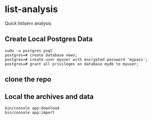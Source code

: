 # list-analysis
Quick listserv analysis


## Create Local Postgres Data

    sudo -u postgres psql
    postgres=# create database news;
    postgres=# create user myuser with encrypted password 'mypass';
    postgres=# grant all privileges on database mydb to myuser;
    
    
## clone the repo

## Local the archives and data

    bin/console app:download
    bin/console app:import
    
    

